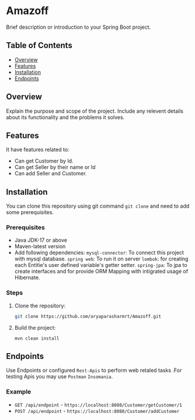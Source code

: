 
# Amazoff

Brief description or introduction to your Spring Boot project.

## Table of Contents
- [Overview](#overview)
- [Features](#features)
- [Installation](#installation)
- [Endpoints](#endpoints)

## Overview

Explain the purpose and scope of the project. Include any relevent details about its functionality and the problems it solves. 

## Features

It have features related to:
- Can get Customer by Id.
- Can get Seller by their name or Id
- Can add Seller and Customer.

## Installation 

You can clone this repository using git command `git clone` and need to add some prerequisites.

### Prerequisites

- Java JDK-17 or above
- Maven-latest version
- Add following dependencies:
  `mysql-connector`: To connect this project with mysql database.
  `spring web`: To run it on server
  `lombok`: for creating each Entitie's user defined variable's getter setter.
  `spring-jpa`: To jpa to create interfaces and for provide ORM Mapping with intigrated usage of Hibernate.

### Steps
1. Clone the repository:
   ```bash
   git clone https://github.com/aryaparasharmrt/Amazoff.git
   ```
2. Build the project:
   ```
   mvn clean install
   ```

## Endpoints

Use Endpoints or configured `Rest-Apis` to perform web retaled tasks .For testing Apis you may use `Postman` `Insomania`.

### Example
- `GET /api/endpoint` - `https://localhost:8080/Customer/getCustomer/1`
- `POST /api/endpoint` - `https://localhost:8080/Customer/addCustomer`


